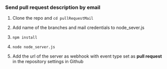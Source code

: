 ### Send pull request description by email

1. Clone the repo and `cd pullRequestMail`

2. Add name of the branches and mail credentials to node_sever.js 

3. `npm install`

4. `node node_server.js`

5. Add the url of the server as webhook with event type set as **pull request** in the repository settings in Github
